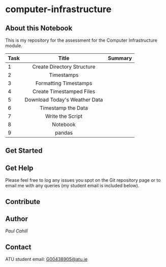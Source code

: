# computer-infrastructure

## About this Notebook
This is my repository for the assessment for the Computer Infrastructure module.

| Task | Title | Summary |
| :--  | :---: |  :---:  |
| 1 | Create Directory Structure | |
| 2 | Timestamps | |
| 3 | Formatting Timestamps | |
| 4 | Create Timestamped Files| |
| 5 | Download Today's Weather Data | |
| 6 | Timestamp the Data | |
| 7 | Write the Script | |
| 8 | Notebook | |
| 9 | pandas | |

## Get Started

## Get Help
Please feel free to log any issues you spot on the Git repository page or to email me with any queries (my student email is included below).

## Contribute

## Author
*Paul Cahill*

## Contact
ATU student email: G00438905@atu.ie